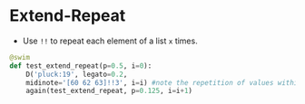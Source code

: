 # Extend-Repeat

- Use `!!` to repeat each element of a list `x` times.

```python
@swim
def test_extend_repeat(p=0.5, i=0):
    D('pluck:19', legato=0.2,
    midinote='[60 62 63]!!3', i=i) #note the repetition of values within the list
    again(test_extend_repeat, p=0.125, i=i+1)
```
